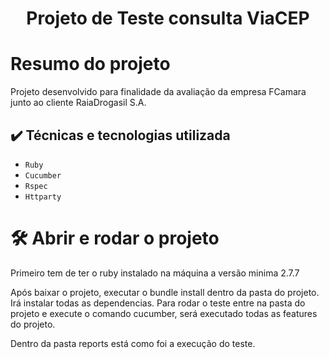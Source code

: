 <h1 align="center"> Projeto de Teste consulta ViaCEP </h1>

# Resumo do projeto
Projeto desenvolvido para finalidade da avaliação da empresa FCamara junto ao cliente RaiaDrogasil S.A.

## ✔️ Técnicas e tecnologias utilizada

- ``Ruby``
- ``Cucumber``
- ``Rspec``
- ``Httparty``

# 🛠️ Abrir e rodar o projeto
Primeiro tem de ter o ruby instalado na máquina a versão minima 2.7.7

Após baixar o projeto, executar o bundle install dentro da pasta do projeto. Irá instalar todas as dependencias.
Para rodar o teste entre na pasta do projeto e execute o comando cucumber, será executado todas as features do projeto.

Dentro da pasta reports está como foi a execução do teste.


